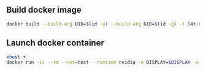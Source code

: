 ## Build docker image

```bash
docker build --build-arg UID=$(id -u) --build-arg GID=$(id -g) -t l4t-ros2:humble .
```

## Launch docker container

```bash
xhost +
docker run -it --rm --net=host --runtime nvidia -e DISPLAY=$DISPLAY -v /tmp/.X11-unix/:/tmp/.X11-unix -v $HOME:$HOME l4t-ros2:humble bash
```
